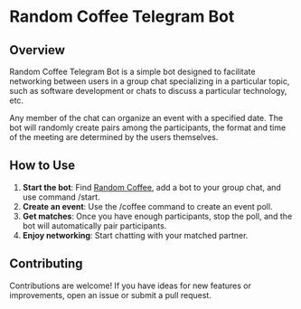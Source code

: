 # Random Coffee Telegram Bot

## Overview

Random Coffee Telegram Bot is a simple bot designed to facilitate networking between users in a group chat specializing in a particular topic, such as software development or chats to discuss a particular technology, etc.  

Any member of the chat can organize an event with a specified date. The bot will randomly create pairs among the participants, the format and time of the meeting are determined by the users themselves.

## How to Use

1. **Start the bot**: Find [Random Coffee](https://t.me/RandomCoffeeUA_Bot), add a bot to your group chat, and use command /start.
2. **Create an event**: Use the /coffee command to create an event poll.
3. **Get matches**: Once you have enough participants, stop the poll, and the bot will automatically pair participants.
4. **Enjoy networking**: Start chatting with your matched partner.

## Contributing

Contributions are welcome! If you have ideas for new features or improvements, open an issue or submit a pull request.
